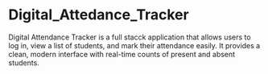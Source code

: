 # Digital_Attedance_Tracker
Digital Attendance Tracker is a full stacck application that allows users to log in, view a list of students, and mark their attendance easily. It provides a clean, modern interface with real-time counts of present and absent students.

